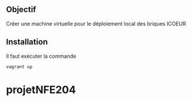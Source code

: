 Objectif
--------

Créer une machine virtuelle pour le déploiement local des briques ICOEUR


Installation
------------

Il faut exécuter la commande 

```
vagrant up
```
# projetNFE204
